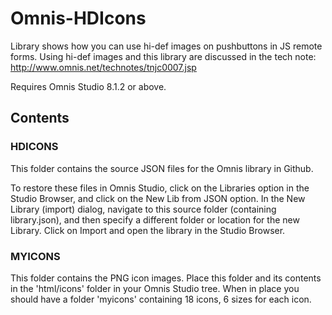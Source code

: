 # Omnis-HDIcons
Library shows how you can use hi-def images on pushbuttons in JS remote forms. Using hi-def images and this library are discussed in the tech note: http://www.omnis.net/technotes/tnjc0007.jsp

Requires Omnis Studio 8.1.2 or above.

## Contents
### HDICONS
This folder contains the source JSON files for the Omnis library in Github. 

To restore these files in Omnis Studio, click on the Libraries option in the Studio Browser, and click on the New Lib from JSON option. In the New Library (import) dialog, navigate to this source folder (containing library.json), and then specify a different folder or location for the new Library. Click on Import and open the library in the Studio Browser. 

### MYICONS
This folder contains the PNG icon images. Place this folder and its contents in the 'html/icons' folder in your Omnis Studio tree. When in place you should have a folder 'myicons' containing 18 icons, 6 sizes for each icon.
